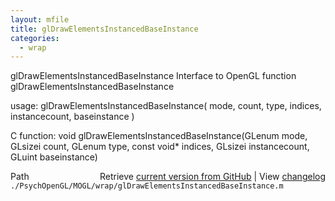 ```yaml
---
layout: mfile
title: glDrawElementsInstancedBaseInstance
categories:
  - wrap
---
```


glDrawElementsInstancedBaseInstance  Interface to OpenGL function glDrawElementsInstancedBaseInstance

usage:  glDrawElementsInstancedBaseInstance\( mode, count, type, indices, instancecount, baseinstance \)

C function:  void glDrawElementsInstancedBaseInstance\(GLenum mode, GLsizei count, GLenum type, const void\* indices, GLsizei instancecount, GLuint baseinstance\)


<div class="code_header" style="text-align:right;">
  <span style="float:left;">Path&nbsp;&nbsp;</span> <span class="counter">Retrieve <a href=
  "https://raw.github.com/Psychtoolbox-3/Psychtoolbox-3/beta/./PsychOpenGL/MOGL/wrap/glDrawElementsInstancedBaseInstance.m">current version from GitHub</a> | View <a href=
  "https://github.com/Psychtoolbox-3/Psychtoolbox-3/commits/beta/./PsychOpenGL/MOGL/wrap/glDrawElementsInstancedBaseInstance.m">changelog</a></span>
</div>
<div class="code">
  <code>./PsychOpenGL/MOGL/wrap/glDrawElementsInstancedBaseInstance.m</code>
</div>

